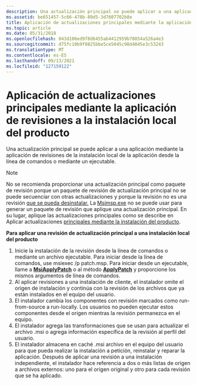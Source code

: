 ```yaml
---
description: Una actualización principal se puede aplicar a una aplicación mediante la aplicación de revisiones de la instalación local de la aplicación desde la línea de comandos o mediante un ejecutable.
ms.assetid: be651457-5c66-478b-89d5-3d7607702b8e
title: Aplicación de actualizaciones principales mediante la aplicación de revisiones a la instalación local del producto
ms.topic: article
ms.date: 05/31/2018
ms.openlocfilehash: 043d106ed9f8d6455ab4412959b70854a526a4e3
ms.sourcegitcommit: d75fc10b9f0825bbe5ce5045c90d4045e3c53243
ms.translationtype: MT
ms.contentlocale: es-ES
ms.lasthandoff: 09/13/2021
ms.locfileid: "127159122"
---
```

# <a name="applying-major-upgrades-by-patching-the-local-installation-of-the-product"></a>Aplicación de actualizaciones principales mediante la aplicación de revisiones a la instalación local del producto

Una actualización principal se puede aplicar a una aplicación mediante la aplicación de revisiones de la instalación local de la aplicación desde la línea de comandos o mediante un ejecutable.

> [!Note]  
> No se recomienda proporcionar una actualización principal como paquete de revisión porque un paquete de revisión de actualización principal no se puede secuenciar con otras actualizaciones y porque la revisión no es una revisión [que se pueda desinstalar.](uninstallable-patches.md) La [Msimsp.exe](msimsp-exe.md) no se puede usar para generar un paquete de revisión que aplique una actualización principal. En su lugar, aplique las actualizaciones principales como se describe en Aplicar actualizaciones [principales mediante la instalación del producto](applying-major-upgrades-by-installing-the-product.md).

 

**Para aplicar una revisión de actualización principal a una instalación local del producto**

1.  Inicie la instalación de la revisión desde la línea de comandos o mediante un archivo ejecutable. Para iniciar desde la línea de comandos, use msiexec /p patch.msp. Para iniciar desde un ejecutable, llame a [**MsiApplyPatch**](/windows/desktop/api/Msi/nf-msi-msiapplypatcha) o al método [**ApplyPatch**](installer-applypatch.md) y proporcione los mismos argumentos de línea de comandos.
2.  Al aplicar revisiones a una instalación de cliente, el instalador omite el origen de instalación y continúa con la revisión de los archivos que ya están instalados en el equipo del usuario.
3.  El instalador cambia los componentes con revisión marcados como run-from-source a run-locally. Los usuarios no pueden ejecutar estos componentes desde el origen mientras la revisión permanezca en el equipo.
4.  El instalador agrega las transformaciones que se usan para actualizar el archivo .msi o agrega información específica de la revisión al perfil del usuario.
5.  El instalador almacena en caché .msi archivo en el equipo del usuario para que pueda realizar la instalación a petición, reinstalar y reparar la aplicación. Después de aplicar una revisión a una instalación independiente, el instalador hace referencia a dos o más listas de origen a archivos externos: uno para el origen original y otro para cada revisión que se ha aplicado.

 

 



